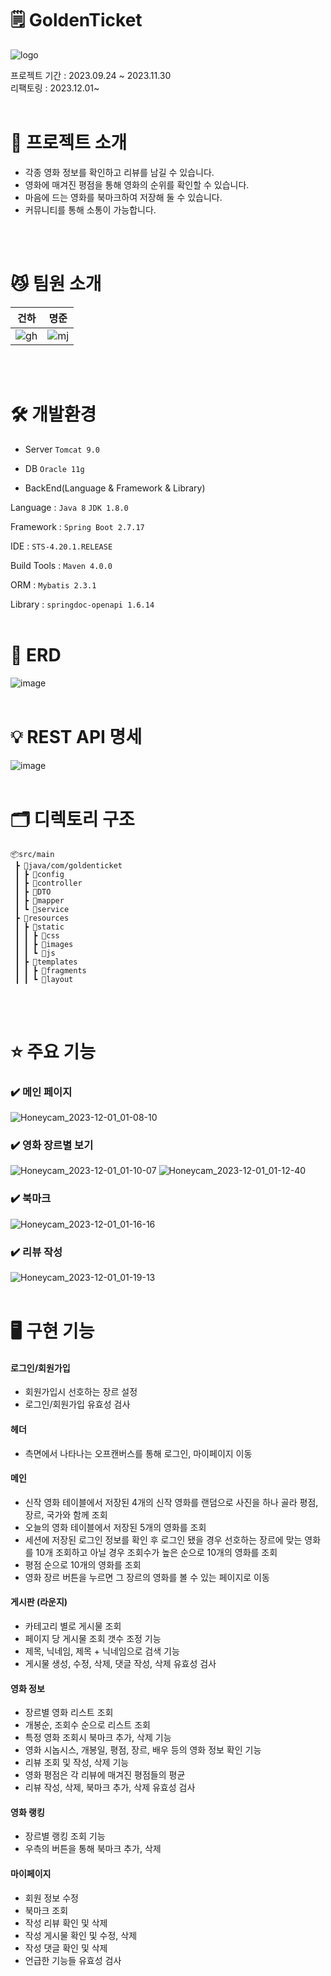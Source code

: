 # 🗒️ GoldenTicket
![logo](https://github.com/GoldenTickets/GoldenTickets/assets/133292703/e67d6d90-415b-4eaf-93ef-b6bae0b2040b)


프로젝트 기간 : 2023.09.24 ~ 2023.11.30  
리팩토링 : 2023.12.01~
<br/>
<br/>

# 🧗 프로젝트 소개
- 각종 영화 정보를 확인하고 리뷰를 남길 수 있습니다.<br>
- 영화에 매겨진 평점을 통해 영화의 순위를 확인할 수 있습니다.<br>
- 마음에 드는 영화를 북마크하여 저장해 둘 수 있습니다.<br>
- 커뮤니티를 통해 소통이 가능합니다.
<br/>
<br/>

# 😼 팀원 소개

|건하|명준|
|------|---|
|![gh](https://github.com/GoldenTickets/GoldenTickets/assets/133292703/2adad278-4738-4e0f-9a40-335e44d395da)|![mj](https://github.com/GoldenTickets/GoldenTickets/assets/133292703/94e74c3b-5a07-4c38-a53a-bf360e67e316)|
<br/>
<br/>

# 🛠️ 개발환경
- Server
`Tomcat 9.0`

- DB
`Oracle 11g`

- BackEnd(Language & Framework & Library)
  
Language : `Java 8` `JDK 1.8.0`

Framework : `Spring Boot 2.7.17`

IDE : `STS-4.20.1.RELEASE`

Build Tools : `Maven 4.0.0`

ORM : `Mybatis 2.3.1`

Library : `springdoc-openapi 1.6.14` 
<br/>
<br/>

# 📱 ERD
![image](https://github.com/GoldenTickets/GoldenTickets/assets/133292703/2bff9855-ad87-4efd-834b-8a3409588c4a)
<br/>
<br/>

# 💡 REST API 명세
![image](https://github.com/GoldenTickets/GoldenTickets/assets/133292703/72c89792-abf7-4889-882b-db53d06c2fd9)
<br/>
<br/>

# 🗂 디렉토리 구조
```
📦src/main
 ┣ 📂java/com/goldenticket
 ┃ ┣ 📂config
 ┃ ┣ 📂controller
 ┃ ┣ 📂DTO
 ┃ ┣ 📂mapper
 ┃ ┗ 📂service
 ┣ 📂resources
 ┃ ┣ 📂static
 ┃ ┃ ┣ 📂css
 ┃ ┃ ┣ 📂images
 ┃ ┃ ┗ 📂js
 ┃ ┣ 📂templates
 ┃ ┃ ┣ 📂fragments
 ┃ ┃ ┗ 📂layout
```
<br/>
<br/>

# ⭐️ 주요 기능
### ✔️ 메인 페이지
![Honeycam_2023-12-01_01-08-10](https://github.com/GoldenTickets/GoldenTickets/assets/133292703/4a72d4b6-60aa-4efd-833c-38fa372238d3)

### ✔️ 영화 장르별 보기
![Honeycam_2023-12-01_01-10-07](https://github.com/GoldenTickets/GoldenTickets/assets/133292703/92c5a16e-8fad-4a17-9cba-f9fb610745dc)
![Honeycam_2023-12-01_01-12-40](https://github.com/GoldenTickets/GoldenTickets/assets/133292703/de291a2f-7e06-45df-8191-f3f364bff9b5)

### ✔️ 북마크
![Honeycam_2023-12-01_01-16-16](https://github.com/GoldenTickets/GoldenTickets/assets/133292703/28ad2846-659e-4cda-8fb8-dcd0ffc7589e)

### ✔️ 리뷰 작성
![Honeycam_2023-12-01_01-19-13](https://github.com/GoldenTickets/GoldenTickets/assets/133292703/316dbbfa-acab-4e58-aae9-91d5d0683bdb)
<br/>
<br/>


# 🖥️ 구현 기능
#### 로그인/회원가입
- 회원가입시 선호하는 장르 설정
- 로그인/회원가입 유효성 검사
#### 헤더
- 측면에서 나타나는 오프캔버스를 통해 로그인, 마이페이지 이동
#### 메인
- 신작 영화 테이블에서 저장된 4개의 신작 영화를 랜덤으로 사진을 하나 골라 평점, 장르, 국가와 함께 조회
- 오늘의 영화 테이블에서 저장된 5개의 영화를 조회
- 세션에 저장된 로그인 정보를 확인 후 로그인 됐을 경우 선호하는 장르에 맞는 영화를 10개 조회하고 아닐 경우 조회수가 높은 순으로 10개의 영화를 조회
- 평점 순으로 10개의 영화를 조회
- 영화 장르 버튼을 누르면 그 장르의 영화를 볼 수 있는 페이지로 이동
#### 게시판 (라운지)
- 카테고리 별로 게시물 조회
- 페이지 당 게시물 조회 갯수 조정 기능
- 제목, 닉네임, 제목 + 닉네임으로 검색 기능
- 게시물 생성, 수정, 삭제, 댓글 작성, 삭제 유효성 검사
#### 영화 정보
- 장르별 영화 리스트 조회
- 개봉순, 조회수 순으로 리스트 조회
- 특정 영화 조회시 북마크 추가, 삭제 기능
- 영화 시놉시스, 개봉일, 평점, 장르, 배우 등의 영화 정보 확인 기능
- 리뷰 조회 및 작성, 삭제 기능
- 영화 평점은 각 리뷰에 매겨진 평점들의 평균
- 리뷰 작성, 삭제, 북마크 추가, 삭제 유효성 검사
#### 영화 랭킹
- 장르별 랭킹 조회 기능
- 우측의 버튼을 통해 북마크 추가, 삭제
#### 마이페이지
- 회원 정보 수정
- 북마크 조회
- 작성 리뷰 확인 및 삭제
- 작성 게시물 확인 및 수정, 삭제
- 작성 댓글 확인 및 삭제
- 언급한 기능들 유효성 검사
<br/>
